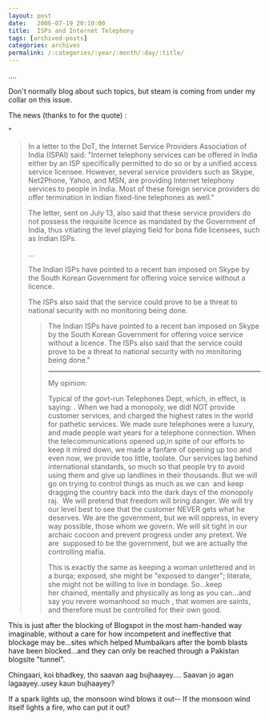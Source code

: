 ```yaml
---
layout: post
date:	2006-07-19 20:10:00
title:  ISPs and Internet Telephony
tags: [archived-posts]
categories: archives
permalink: /:categories/:year/:month/:day/:title/
---
```

....

Don't normally blog about such topics, but steam is coming from under my collar on this issue. 

The news (thanks to <LJ user="jace"> for the quote) :

"<BLOCKQUOTE><P>In a letter to the DoT, the Internet Service Providers Association of India (ISPAI) said: "Internet telephony services can be offered in India either by an ISP specifically permitted to do so or by a unified access service licensee. However, several service providers such as Skype, Net2Phone, Yahoo, and MSN, are providing Internet telephony services to people in India. Most of these foreign service providers do offer termination in Indian fixed-line telephones as well."</P><P>The letter, sent on July 13, also said that these service providers do not possess the requisite licence as mandated by the Government of India, thus vitiating the level playing field for bona fide licensees, such as Indian ISPs.</P><P>…</P><P>The Indian ISPs have pointed to a recent ban imposed on Skype by the South Korean Government for offering voice service without a licence.</P><P>The ISPs also said that the service could prove to be a threat to national security with no monitoring being done.</P><BLOCKQUOTE><P>

The Indian ISPs have pointed to a recent ban imposed on Skype by the South Korean Government for offering voice service without a licence.
The ISPs also said that the service could prove to be a threat to national security with no monitoring being done."


**************************

My opinion:


Typical of the govt-run Telephones Dept, which, in effect, is saying: . When we had a monopoly, we didl NOT provide customer services, and  charged the highest rates in the world for pathetic services. We made sure telephones were a luxury, and made people wait years for a telephone connection. When the telecommunications  opened  up,in spite of our efforts to keep it mired down,  we made a fanfare of opening up too and even now, we provide too little, toolate.&nbsp;Our services lag behind international standards, so much so that people try to avoid using them and give up landlines in their thousands. But we will go on trying to control things as much as we can&nbsp; and keep dragging the country back into the dark days of the monopoly raj.&nbsp; We will pretend that freedom will bring danger. We will try our level best to see that the customer NEVER gets what he deserves. We are the government, but we will oppress, in every way possible, those whom we govern. We will sit tight in our archaic cocoon and prevent progress under any pretext. We are&nbsp; supposed to be the government, but we are actually the&nbsp; controlling mafia.

This is exactly the same as keeping a woman unlettered and in a burqa; exposed, she might be "exposed to danger"; literate, she might not be willing to live in bondage. So...keep her&nbsp;chained, mentally and physically&nbsp;as long as you can...and say you revere womanhood so much , that women are saints, and therefore must be controlled for their own good.</P></BLOCKQUOTE></BLOCKQUOTE>

This is just after the blocking of Blogspot in the most ham-handed way imaginable, without a care for how incompetent and ineffective that blockage may be...sites which helped Mumbaikars after the bomb blasts have been blocked...and they can only be reached through a Pakistan blogsite "tunnel". 

Chingaari, koi bhadkey, tho saavan aag bujhaayey....
Saavan jo agan lagaayey..usey kaun bujhaayey?

If a spark lights up, the monsoon wind blows it out--
If the monsoon wind itself lights a fire, who can put it out?
